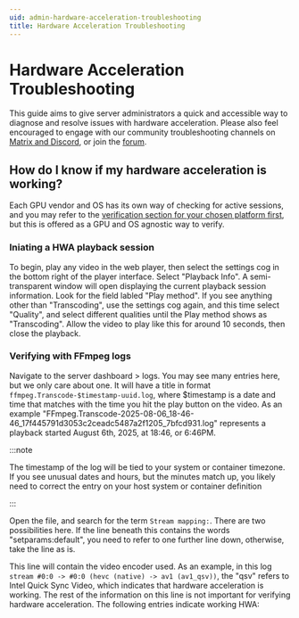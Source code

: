 ```yaml
---
uid: admin-hardware-acceleration-troubleshooting
title: Hardware Acceleration Troubleshooting
---
```

# Hardware Acceleration Troubleshooting
This guide aims to give server administrators a quick and accessible way to diagnose and resolve issues with hardware acceleration. Please also feel encouraged to engage with our community troubleshooting channels on [Matrix and Discord](https://jellyfin.org/contact), or join the [forum](https://forum.jellyfin.org/f-troubleshooting).

## How do I know if my hardware acceleration is working?

Each GPU vendor and OS has its own way of checking for active sessions, and you may refer to the [verification section for your chosen platform first](https://jellyfin.org/docs/general/post-install/transcoding/hardware-acceleration/#configure--verify-hardware-acceleration), but this is offered as a GPU and OS agnostic way to verify.

### Iniating a HWA playback session
To begin, play any video in the web player, then select the settings cog in the bottom right of the player interface. Select "Playback Info". A semi-transparent window will open displaying the current playback session information. Look for the field labled "Play method". If you see anything other than "Transcoding", use the settings cog again, and this time select "Quality", and select different qualities until the Play method shows as "Transcoding". Allow the video to play like this for around 10 seconds, then close the playback.

### Verifying with FFmpeg logs
Navigate to the server dashboard > logs. You may see many entries here, but we only care about one. It will have a title in format ``ffmpeg.Transcode-$timestamp-uuid.log``, where $timestamp is a date and time that matches with the time you hit the play button on the video. As an example "FFmpeg.Transcode-2025-08-06_18-46-46_17f445791d3053c2ceadc5487a2f1205_7bfcd931.log" represents a playback started August 6th, 2025, at 18:46, or 6:46PM.

:::note

The timestamp of the log will be tied to your system or container timezone. If you see unusual dates and hours, but the minutes match up, you likely need to correct the entry on your host system or container definition

:::

Open the file, and search for the term ``Stream mapping:``. There are two possibilities here. If the line beneath this contains the words "setparams:default", you need to refer to one further line down, otherwise, take the line as is.

This line will contain the video encoder used. As an example, in this log ``stream #0:0 -> #0:0 (hevc (native) -> av1 (av1_qsv))``, the "qsv" refers to Intel Quick Sync Video, which indicates that hardware acceleration is working. The rest of the information on this line is not important for verifying hardware acceleration. The following entries indicate working HWA:
